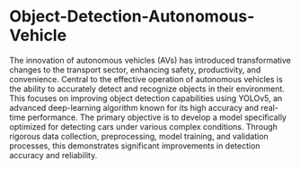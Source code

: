 # Object-Detection-Autonomous-Vehicle
The innovation of autonomous vehicles (AVs) has introduced transformative changes to the 
transport sector, enhancing safety, productivity, and convenience. Central to the effective 
operation of autonomous vehicles is the ability to accurately detect and recognize objects in 
their environment. This focuses on improving object detection capabilities using 
YOLOv5, an advanced deep-learning algorithm known for its high accuracy and real-time 
performance. The primary objective is to develop a model specifically optimized for detecting 
cars under various complex conditions. Through rigorous data collection, preprocessing, model 
training, and validation processes, this demonstrates significant improvements in 
detection accuracy and reliability.
